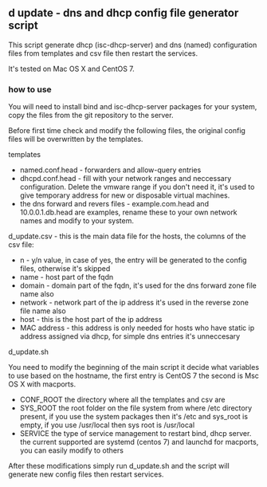 ## d update - dns and dhcp config file generator script
This script generate dhcp (isc-dhcp-server) and dns (named) configuration files from templates and csv file then restart the services.

It's tested on Mac OS X and CentOS 7.

### how to use
You will need to install bind and isc-dhcp-server packages for your system, copy the files from the git repository to the server.

Before first time check and modify the following files, the original config files will be overwritten by the templates.

templates
* named.conf.head - forwarders and allow-query entries
* dhcpd.conf.head - fill with your network ranges and neccessary configuration. Delete the vmware range if you don't need it, it's used to give temporary address for new or disposable virtual machines.
* the dns forward and revers files - example.com.head and 10.0.0.1.db.head are examples, rename these to your own network names and modify to your system.

d_update.csv - this is the main data file for the hosts, the columns of the csv file:
* n - y/n value, in case of yes, the entry will be generated to the config files, otherwise it's skipped
* name - host part of the fqdn
* domain - domain part of the fqdn, it's used for the dns forward zone file name also
* network - network part of the ip address it's used in the reverse zone file name also
* host - this is the host part of the ip address
* MAC address - this address is only needed for hosts who have static ip address assigned via dhcp, for simple dns entries it's unneccesary

d_update.sh

You need to modify the beginning of the main script it decide what variables to use based on the hostname, the first entry is CentOS 7 the second is Msc OS X with macports.
* CONF_ROOT the directory where all the templates and csv are
* SYS_ROOT the root folder on the file system from where /etc directory present, if you use the system packages then it's /etc and sys_root is empty, if you use /usr/local then sys root is /usr/local
* SERVICE the type of service management to restart bind, dhcp server. the current supported are systemd (centos 7) and launchd for macports, you can easily modify to others

After these modifications simply run d_update.sh and the script will generate new config files then restart services.
